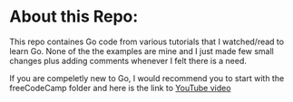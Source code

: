 # About this Repo:

This repo containes Go code from various tutorials that I watched/read to learn Go. None of the the examples are mine and I just made few small changes plus adding comments whenever I felt there is a need. 

If you are compeletly new to Go, I would recommend you to start with the freeCodeCamp folder and here is the link to [YouTube video](https://www.youtube.com/watch?v=YS4e4q9oBaU&ab_channel=freeCodeCamp.org)

